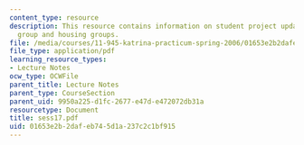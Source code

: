 ```yaml
---
content_type: resource
description: This resource contains information on student project updates on environmental
  group and housing groups.
file: /media/courses/11-945-katrina-practicum-spring-2006/01653e2b2dafeb745d1a237c2c1bf915_sess17.pdf
file_type: application/pdf
learning_resource_types:
- Lecture Notes
ocw_type: OCWFile
parent_title: Lecture Notes
parent_type: CourseSection
parent_uid: 9950a225-d1fc-2677-e47d-e472072db31a
resourcetype: Document
title: sess17.pdf
uid: 01653e2b-2daf-eb74-5d1a-237c2c1bf915
---
```

